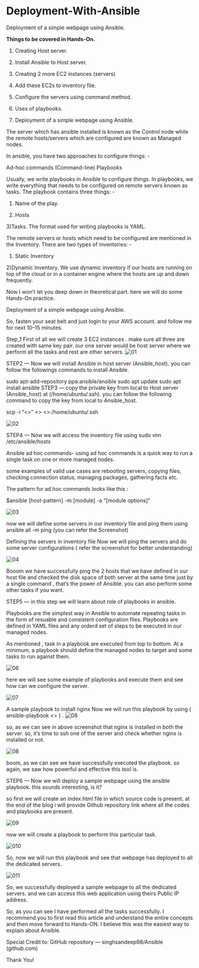 # Deployment-With-Ansible
Deployment of a simple webpage using Ansible.



<strong>Things to be covered in Hands-On.</strong>

1. Creating Host server.

2. Install Ansible to Host server.

3. Creating 2 more EC2 instances (servers)

4. Add these EC2s to inventory file.

5. Configure the servers using command method.

6. Uses of playbooks.

7. Deployment of a simple webpage using Ansible.




The server which has ansible installed is known as the Control node while the remote hosts/servers which are configured are known as Managed nodes.

In ansible, you have two approaches to configure things: -

Ad-hoc commands (Command-line)
Playbooks

Usually, we write playbooks in Ansible to configure things. In playbooks, we write everything that needs to be configured on remote servers known as tasks. The playbook contains three things: -

1) Name of the play.

2) Hosts

3)Tasks. The format used for writing playbooks is YAML.

The remote servers or hosts which need to be configured are mentioned in the Inventory. There are two types of inventories: -

1) Static Inventory

2)Dynamic Inventory. We use dynamic inventory if our hosts are running on top of the cloud or in a container engine where the hosts are up and down frequently.

Now I won’t let you deep down in theoretical part. here we will do some Hands-On practice.

Deployment of a simple webpage using Ansible.

So, fasten your seat belt and just login to your AWS account. and follow me for next 10–15 minutes.

Step_1
First of all we will create 3 EC2 instances . make sure all three are created with same key pair. our one server would be host server where we perform all the tasks and rest are other servers.
![01](https://github.com/princekwes/Deployment-With-Ansible/assets/1629130/bc166171-419c-4c8a-9849-9136c5568da7)

STEP2
— Now we will install Ansible in host server (Ansible_host). you can follow the followings commands to install Ansible.

sudo apt-add-repository ppa:ansible/ansible
sudo apt update
sudo apt install ansible
STEP3
— copy the private key from local to Host server (Ansible_host) at (/home/ubuntu/.ssh). you can follow the following command to copy the key from local to Ansible_host.

scp -i “<<key pair name>>” <<key pair name>> <<public DNS of EC2>>:/home/ubuntu/.ssh

![02](https://github.com/princekwes/Deployment-With-Ansible/assets/1629130/7e916015-7aeb-4d4b-8820-40d96383f3cd)

STEP4
— Now we will access the inventory file using sudo vim /etc/ansible/hosts

Ansible ad hoc commands- using ad hoc commands is a quick way to run a single task on one or more managed nodes.

some examples of valid use cases are rebooting servers, copying files, checking connection status, managing packages, gathering facts etc.

The pattern for ad hoc commands looks like this :

$ansible [host-pattern] -m [module] -a “[module options]”

![03](https://github.com/princekwes/Deployment-With-Ansible/assets/1629130/2de5a6bb-988e-4ad9-9aa7-b3dbc9d2443a)

now we will define some servers in our inventory file and ping them using ansible all -m ping (you can refer the Screenshot)


Defining the servers in inventory file
Now we will ping the servers and do some server configurations ( refer the screenshot for better understanding)

![04](https://github.com/princekwes/Deployment-With-Ansible/assets/1629130/66df000b-1a8a-4a87-b2f1-803fb07b592f)

Booom we have successfully ping the 2 hosts that we have defined in our host file and checked the disk space of both server at the same time just by a single command , that’s the power of Ansible. you can also perform some other tasks if you want.

STEP5
— in this step we will learn about role of playbooks in ansible.

Playbooks are the simplest way in Ansible to automate repeating tasks in the form of resuable and consistent configuration files. Playbooks are defined in YAML files and any orderd set of steps to be executed in our managed nodes.

As mentioned , task in a playbook are executed from top to bottom. At a minimum, a playbook should define the managed nodes to target and some tasks to run against them.

![06](https://github.com/princekwes/Deployment-With-Ansible/assets/1629130/91e08d9a-4eec-47a6-8c1f-ffff1d64bfd2)

here we will see some example of playbooks and execute them and see how can we configure the server.

![07](https://github.com/princekwes/Deployment-With-Ansible/assets/1629130/fcffca47-8672-46d3-9e8d-49e2b29161f1)

A sample playbook to install nginx
Now we will run this playbook by using ( ansible-playbook <<name of play book>> ) .
![08](https://github.com/princekwes/Deployment-With-Ansible/assets/1629130/2a3cd589-07b5-4278-819f-612a80e4aa03)

so, as we can see in above screenshot that nginx is installed in both the server. so, it’s time to ssh one of the server and check whether nginx is installed or not.

![08](https://github.com/princekwes/Deployment-With-Ansible/assets/1629130/23ac85f2-40c4-4c06-b804-867b659d8361)

boom, as we can see we have successfully executed the playbook. so again, we saw how powerful and effective this tool is.

STEP6
— Now we will deploy a sample webpage using the ansible playbook. this sounds interesting, is it?

so first we will create an index.html file in which source code is present. at the end of the blog i will provide Github repository link where all the codes and playbooks are present.

![09](https://github.com/princekwes/Deployment-With-Ansible/assets/1629130/6a58c0c8-c551-4e8c-89c8-7d33b13d4ca2)

now we will create a playbook to perform this particular task.

![010](https://github.com/princekwes/Deployment-With-Ansible/assets/1629130/ff343c0e-a376-40d4-b29c-dc8d9437e636)

So, now we will run this playbook and see that webpage has deployed to all the dedicated servers.

![011](https://github.com/princekwes/Deployment-With-Ansible/assets/1629130/4df6b6ca-f61c-4a1e-8a9c-b9580bb3291a)

So, we successfully deployed a sample webpage to all the dedicated servers. and we can access this web application using theirs Public IP address.

So, as you can see I have performed all the tasks successfully. I recommend you to first read this article and understand the entire concepts and then move forward to Hands-ON. I believe this was the easiest way to explain about Ansible.

Special Credit to:  GitHub repository — singhsandeep98/Ansible (github.com)

Thank You!
